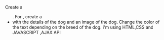 Create a <ul>. For <dog>, create a <li> with the details of the dog and an image of the dog.
Change the color of the text depending on the breed of the dog. 
i'm using HTML,CSS and JAVASCRIPT ,AJAX API
